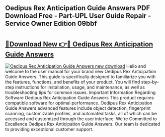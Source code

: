 ## Oedipus Rex Anticipation Guide Answers PDF Download Free - Part-UPL User Guide Repair - Service Owner Edition 09bbf

# <h2><a href="http://bc78715.oget.top/?id=Oedipus+Rex+Anticipation+Guide+Answers">🔗Download New 👉🔴 Oedipus Rex Anticipation Guide Answers</a></h2>

[![Oedipus Rex Anticipation Guide Answers new download](https://i.imgur.com/5g1atiW.png)](http://bc78715.oget.top/?id=Oedipus+Rex+Anticipation+Guide+Answers)
Hello and welcome to the user manual for your brand new Oedipus Rex Anticipation Guide Answers. This guide is specifically designed to familiarize you with the features, functions, and benefits of your product. You will find step-by-step instructions for installation, usage, and maintenance, as well as troubleshooting tips for common issues. Important Information Regarding Software Oedipus Rex Anticipation Guide Answers This product requires compatible software for optimal performance. Oedipus Rex Anticipation Guide Answers advanced features include object detection, fingerprint scanning, customizable profiles, and automated tasks, all of which can be accessed and customized through the user interface. We're Committed to Excellence Oedipus Rex Anticipation Guide Answers. Our team is dedicated to providing exceptional customer support.
